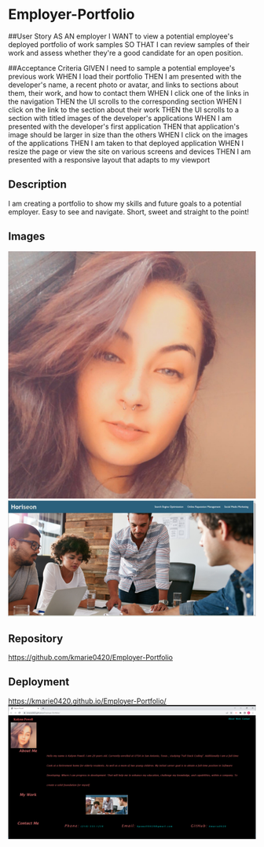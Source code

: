 # Employer-Portfolio

##User Story
AS AN employer
I WANT to view a potential employee's deployed portfolio of work samples
SO THAT I can review samples of their work and assess whether they're a good candidate for an open position.

##Acceptance Criteria
GIVEN I need to sample a potential employee's previous work
WHEN I load their portfolio
THEN I am presented with the developer's name, a recent photo or avatar, and links to sections about them, their work, and how to contact them
WHEN I click one of the links in the navigation
THEN the UI scrolls to the corresponding section
WHEN I click on the link to the section about their work
THEN the UI scrolls to a section with titled images of the developer's applications
WHEN I am presented with the developer's first application
THEN that application's image should be larger in size than the others
WHEN I click on the images of the applications
THEN I am taken to that deployed application
WHEN I resize the page or view the site on various screens and devices
THEN I am presented with a responsive layout that adapts to my viewport


## Description
I am creating a portfolio to show my skills and future goals to a potential employer. Easy to see and navigate. 
Short, sweet and straight to the point!

## Images
![Alt text](assets/Images/Me.jpg)
![Alt text](assets/Images/Horiseon.png)

## Repository
https://github.com/kmarie0420/Employer-Portfolio

## Deployment
https://kmarie0420.github.io/Employer-Portfolio/
![Alt text](assets/Images/2023-04-26.png)